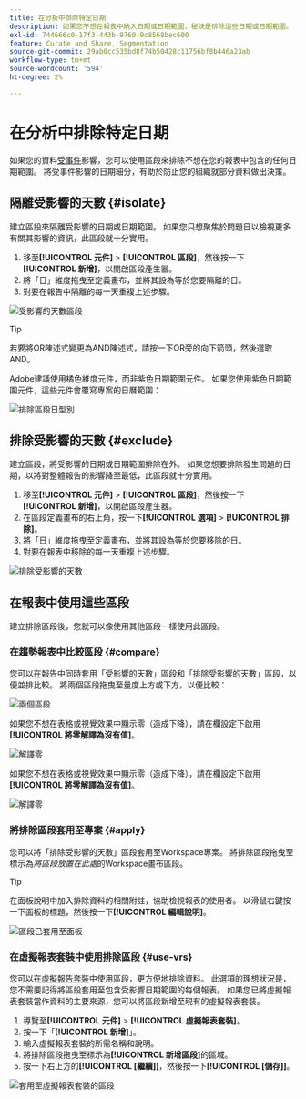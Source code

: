 ```yaml
---
title: 在分析中排除特定日期
description: 如果您不想在報表中納入日期或日期範圍，秘訣是排除這些日期或日期範圍。
exl-id: 744666c0-17f3-443b-9760-9c8568bec600
feature: Curate and Share, Segmentation
source-git-commit: 29ab0cc535bd8f74b50428c11756bf8b446a23ab
workflow-type: tm+mt
source-wordcount: '594'
ht-degree: 2%

---
```


# 在分析中排除特定日期

如果您的資料[受事件](overview.md)影響，您可以使用區段來排除不想在您的報表中包含的任何日期範圍。 將受事件影響的日期細分，有助於防止您的組織就部分資料做出決策。

## 隔離受影響的天數 {#isolate}

建立區段來隔離受影響的日期或日期範圍。 如果您只想聚焦於問題日以檢視更多有關其影響的資訊，此區段就十分實用。

1. 移至&#x200B;**[!UICONTROL 元件]** > **[!UICONTROL 區段]**，然後按一下&#x200B;**[!UICONTROL 新增]**，以開啟區段產生器。
2. 將「日」維度拖曳至定義畫布，並將其設為等於您要隔離的日。
3. 對要在報告中隔離的每一天重複上述步驟。

![受影響的天數區段](assets/affected_days.jpg)

>[!TIP]
>
>若要將OR陳述式變更為AND陳述式，請按一下OR旁的向下箭頭，然後選取AND。

Adobe建議使用橘色維度元件，而非紫色日期範圍元件。 如果您使用紫色日期範圍元件，這些元件會覆寫專案的日曆範圍：

![排除區段日型別](assets/exclude_segment_day_type.jpg)

## 排除受影響的天數 {#exclude}

建立區段，將受影響的日期或日期範圍排除在外。 如果您想要排除發生問題的日期，以將對整體報告的影響降至最低，此區段就十分實用。

1. 移至&#x200B;**[!UICONTROL 元件]** > **[!UICONTROL 區段]**，然後按一下&#x200B;**[!UICONTROL 新增]**，以開啟區段產生器。
2. 在區段定義畫布的右上角，按一下&#x200B;**[!UICONTROL 選項]** > **[!UICONTROL 排除]**。
3. 將「日」維度拖曳至定義畫布，並將其設為等於您要移除的日。
4. 對要在報表中移除的每一天重複上述步驟。

![排除受影響的天數](assets/exclude_affected_days.jpg)

## 在報表中使用這些區段

建立排除區段後，您就可以像使用其他區段一樣使用此區段。

### 在趨勢報表中比較區段 {#compare}

您可以在報告中同時套用「受影響的天數」區段和「排除受影響的天數」區段，以便並排比較。 將兩個區段拖曳至量度上方或下方，以便比較：

![兩個區段](assets/affected_and_exclude.png)

如果您不想在表格或視覺效果中顯示零（造成下降），請在欄設定下啟用&#x200B;**[!UICONTROL 將零解譯為沒有值]**。

![解譯零](assets/interpret_zero.png)

如果您不想在表格或視覺效果中顯示零（造成下降），請在欄設定下啟用&#x200B;**[!UICONTROL 將零解譯為沒有值]**。

![解譯零](assets/interpret_zero.png)

### 將排除區段套用至專案 {#apply}

您可以將「排除受影響的天數」區段套用至Workspace專案。 將排除區段拖曳至標示為&#x200B;*將區段放置在此處*&#x200B;的Workspace畫布區段。

>[!TIP]
>
>在面板說明中加入排除資料的相關附註，協助檢視報表的使用者。 以滑鼠右鍵按一下面板的標題，然後按一下&#x200B;**[!UICONTROL 編輯說明]**。

![區段已套用至面板](assets/exclude_segment_panel.jpg)

### 在虛擬報表套裝中使用排除區段 {#use-vrs}

您可以在[虛擬報告套裝](/help/components/vrs/vrs-about.md)中使用區段，更方便地排除資料。 此選項的理想狀況是，您不需要記得將區段套用至包含受影響日期範圍的每個報表。 如果您已將虛擬報表套裝當作資料的主要來源，您可以將區段新增至現有的虛擬報表套裝。

1. 導覽至&#x200B;**[!UICONTROL 元件]** > **[!UICONTROL 虛擬報表套裝]**。
2. 按一下「**[!UICONTROL 新增]**」。
3. 輸入虛擬報表套裝的所需名稱和說明。
4. 將排除區段拖曳至標示為&#x200B;**[!UICONTROL 新增區段]**&#x200B;的區域。
5. 按一下右上方的&#x200B;**[!UICONTROL [繼續]]**，然後按一下&#x200B;**[!UICONTROL [儲存]]**。

![套用至虛擬報表套裝的區段](assets/exclude_segment_vrs.png)
